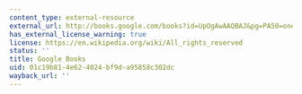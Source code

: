 ```yaml
---
content_type: external-resource
external_url: http://books.google.com/books?id=UpOgAwAAQBAJ&pg=PA50=onepage
has_external_license_warning: true
license: https://en.wikipedia.org/wiki/All_rights_reserved
status: ''
title: Google Books
uid: 01c19b81-4e62-4024-bf9d-a95858c302dc
wayback_url: ''
---
```


